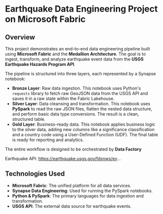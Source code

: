 # Earthquake Data Engineering Project on Microsoft Fabric

## Overview

This project demonstrates an end-to-end data engineering pipeline built using **Microsoft Fabric** and the **Medallion Architecture**. The goal is to ingest, transform, and analyze earthquake event data from the **USGS Earthquake Hazards Program API**.

The pipeline is structured into three layers, each represented by a Synapse notebook:

-   **Bronze Layer**: Raw data ingestion. This notebook uses Python's `requests` library to fetch raw GeoJSON data from the USGS API and saves it in a raw state within the Fabric Lakehouse.
-   **Silver Layer**: Data cleansing and transformation. This notebook uses **PySpark** to read the raw JSON files, flatten the nested data structure, and perform basic data type conversions. The result is a clean, structured table.
-   **Gold Layer**: Business-ready data. This notebook applies business logic to the silver data, adding new columns like a significance classification and a country code using a User-Defined Function (UDF). The final table is ready for reporting and analytics.

The entire workflow is designed to be orchestrated by **Data Factory** 

Earthquake API: https://earthquake.usgs.gov/fdsnws/ev...
## Technologies Used

-   **Microsoft Fabric**: The unified platform for all data services.
-   **Synapse Data Engineering**: Used for running the PySpark notebooks.
-   **Python & PySpark**: The primary languages for data ingestion and transformation.
-   **USGS API**: The external data source for earthquake events.
